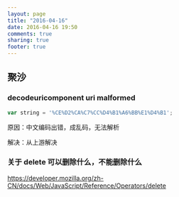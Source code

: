 ```yaml
---
layout: page
title: "2016-04-16"
date: 2016-04-16 19:50
comments: true
sharing: true
footer: true
---
```


## 聚沙

### decodeuricomponent uri malformed

```js
var string = '%CE%D2%CA%C7%CC%D4%B1%A6%BB%E1%D4%B1';
```

原因：中文编码出错，成乱码，无法解析

解决：从上游解决


### 关于 delete 可以删除什么，不能删除什么

https://developer.mozilla.org/zh-CN/docs/Web/JavaScript/Reference/Operators/delete
